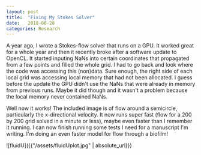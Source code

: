 ```yaml
---
layout: post
title:  "Fixing My Stokes Solver"
date:   2018-06-28
categories: Research
---
```


A year ago, I wrote a Stokes-flow solver that runs on a GPU. It worked great for a whole year and then it recently broke after a software update to OpenCL. It started inputing NaNs into certain coordinates that propagated from a few points and filled the whole grid. I had to go back and look where the code was accessing this (non)data. Sure enough, the right side of each local grid was accessing local memory that had not been allocated. I guess before the update the GPU didn't use the NaNs that were already in memory from previous runs. Maybe it did though and it wasn't a problem because the local memory never contained NaNs.

Well now it works! The included image is of flow around a semicircle, particularly the x-directional velocity. It now runs super fast (flow for a 200 by 200 grid solved in a minute or less), maybe even faster than I remember it running. I can now finish running some tests I need for a manuscript I'm writing. I'm doing an even faster model for flow through a biofilm!

![fluidU]({{"/assets/fluidUplot.jpg" | absolute_url}})



<!--- {% highlight ruby %}
def print_hi(name)
  puts "Hi, #{name}"
end
print_hi('Tom')
#=> prints 'Hi, Tom' to STDOUT.
{% endhighlight %} --->
